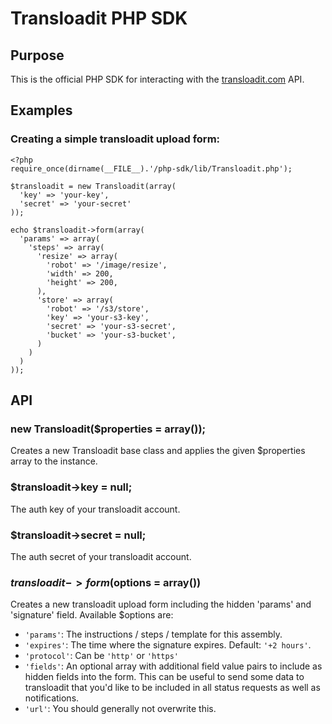 # Transloadit PHP SDK

## Purpose

This is the official PHP SDK for interacting with the
[transloadit.com](http://transloadit.com/) API.

## Examples

### Creating a simple transloadit upload form:

    <?php
    require_once(dirname(__FILE__).'/php-sdk/lib/Transloadit.php');

    $transloadit = new Transloadit(array(
      'key' => 'your-key',
      'secret' => 'your-secret'
    ));

    echo $transloadit->form(array(
      'params' => array(
        'steps' => array(
          'resize' => array(
            'robot' => '/image/resize',
            'width' => 200,
            'height' => 200,
          ),
          'store' => array(
            'robot' => '/s3/store',
            'key' => 'your-s3-key',
            'secret' => 'your-s3-secret',
            'bucket' => 'your-s3-bucket',
          )
        )
      )
    ));

## API

### new Transloadit($properties = array());

Creates a new Transloadit base class and applies the given $properties array
to the instance.

### $transloadit->key = null;

The auth key of your transloadit account.

### $transloadit->secret = null;

The auth secret of your transloadit account.

### $transloadit->form($options = array())

Creates a new transloadit upload form including the hidden 'params' and
'signature' field. Available $options are:

* `'params'`:
  The instructions / steps / template for this assembly.
* `'expires'`:
  The time where the signature expires. Default: `'+2 hours'`.
* `'protocol'`:
  Can be `'http'` or `'https'`
* `'fields'`:
  An optional array with additional field value pairs to include as
  hidden fields into the form. This can be useful to send some
  data to transloadit that you'd like to be included in all status
  requests as well as notifications.
* `'url'`:
  You should generally not overwrite this.

